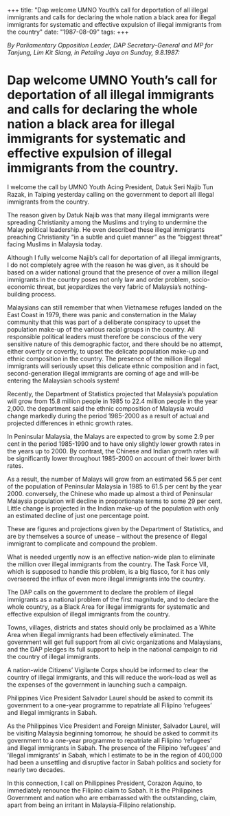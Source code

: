 +++ 
title: "Dap welcome UMNO Youth’s call for deportation of all illegal immigrants and calls for declaring the whole nation a black area for illegal immigrants for systematic and effective expulsion of illegal immigrants from the country"
date: "1987-08-09"
tags:
+++

_By Parliamentary Opposition Leader, DAP Secretary-General and MP for Tanjung, Lim Kit Siang, in Petaling Jaya on Sunday, 9.8.1987:_

# Dap welcome UMNO Youth’s call for deportation of all illegal immigrants and calls for declaring the whole nation a black area for illegal immigrants for systematic and effective expulsion of illegal immigrants from the country.

I welcome the call by UMNO Youth Acing President, Datuk Seri Najib Tun Razak, in Taiping yesterday calling on the government to deport all illegal immigrants from the country.</u>

The reason given by Datuk Najib was that many illegal immigrants were spreading Christianity among the Muslims and trying to undermine the Malay political leadership. He even described these illegal immigrants preaching Christianity “in a subtle and quiet manner” as the “biggest threat” facing Muslims in Malaysia today.

Although I fully welcome Najib’s call for deportation of all illegal immigrants, I do not completely agree with the reason he was given, as it should be based on a wider national ground that the presence of over a million illegal immigrants in the country poses not only law and order problem, socio-economic threat, but jeopardizes the very fabric of Malaysia’s nothing-building process.

Malaysians can still remember that when Vietnamese refuges landed on the East Coast in 1979, there was panic and consternation in the Malay community that this was part of a deliberate conspiracy to upset the population make-up of the various racial groups in the country. All responsible political leaders must therefore be conscious of the very sensitive nature of this demographic factor, and there should be no attempt, either overtly or covertly, to upset the delicate population make-up and ethnic composition in the country. The presence of the million illegal immigrants will seriously upset this delicate ethnic composition and in fact, second-generation illegal immigrants are coming of age and will-be entering the Malaysian schools system!

Recently, the Department of Statistics projected that Malaysia’s population will grow from 15.8 million people in 1985 to 22.4 million people in the year 2,000. the department said the ethnic composition of Malaysia would change markedly during the period 1985-2000 as a result of actual and projected differences in ethnic growth rates.

In Peninsular Malaysia, the Malays are expected to grow by some 2.9 per cent in the period 1985-1990 and to have only slightly lower growth rates in the years up to 2000. By contrast, the Chinese and Indian growth rates will be significantly lower throughout 1985-2000 on account of their lower birth rates.

As a result, the number of Malays will grow from an estimated 56.5 per cent of the population of Peninsular Malaysia in 1985 to 61.5 per cent by the year 2000. conversely, the Chinese who made up almost a third of Peninsular Malaysia population will decline in proportionate terms to some 29 per cent. Little change is projected in the Indian make-up of the population with only an estimated decline of just one percentage point.

These are figures and projections given by the Department of Statistics, and are by themselves a source of unease – without the presence of illegal immigrant to complicate and compound the problem.

What is needed urgently now is an effective nation-wide plan to eliminate the million over illegal immigrants from the country. The Task Force VII, which is supposed to handle this problem, is a big fiasco, for it has only overseered the influx of even more illegal immigrants into the country.

The DAP calls on the government to declare the problem of illegal immigrants as a national problem of the first magnitude, and to declare the whole country, as a Black Area for illegal immigrants for systematic and effective expulsion of illegal immigrants from the country.

Towns, villages, districts and states should only be proclaimed as a White Area when illegal immigrants had been effectively eliminated. The government will get full support from all civic organizations and Malaysians, and the DAP pledges its full support to help in the national campaign to rid the country of illegal immigrants.

A nation-wide Citizens’ Vigilante Corps should be informed to clear the country of illegal immigrants, and this will reduce the work-load as well as the expenses of the government in launching such a campaign.

Philippines Vice President Salvador Laurel should be asked to commit its government to a one-year programme to repatriate all Filipino ‘refugees’ and illegal immigrants in Sabah.

As the Philippines Vice President and Foreign Minister, Salvador Laurel, will be visiting Malaysia beginning tomorrow, he should be asked to commit its government to a one-year programme to repatriate all Filipino ‘refugees’ and illegal immigrants in Sabah. The presence of the Filipino ‘refugees’ and ‘illegal immigrants’ in Sabah, which I estimate to be in the region of 400,000 had been a unsettling and disruptive factor in Sabah politics and society for nearly two decades.

In this connection, I call on Philippines President, Corazon Aquino, to immediately renounce the Filipino claim to Sabah. It is the Philippines Government and nation who are embarrassed with the outstanding, claim, apart from being an irritant in Malaysia-Filipino relationship.
 
